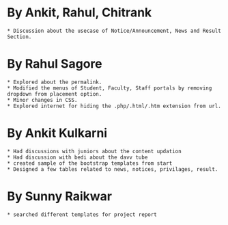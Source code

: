 By Ankit, Rahul, Chitrank
=========================

	* Discussion about the usecase of Notice/Announcement, News and Result Section.
	
By Rahul Sagore
===============

	* Explored about the permalink.
	* Modified the menus of Student, Faculty, Staff portals by removing dropdown from placement option.
	* Minor changes in CSS.
	* Explored internet for hiding the .php/.html/.htm extension from url. 



By Ankit Kulkarni
==================

	* Had discussions with juniors about the content updation
	* Had discussion with bedi about the davv tube
	* created sample of the bootstrap templates from start
	* Designed a few tables related to news, notices, privilages, result. 

	
By Sunny Raikwar 
================
	* searched different templates for project report

